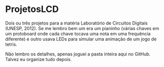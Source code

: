 # ProjetosLCD
Dois ou três projetos para a matéria Laboratório de Circuitos Digitais (UNESP, 2012).
Se me lembro bem um era um pianinho (várias chaves em um protoboard onde cada chave tocava uma nota em uma frequência diferente) e outro usava LEDs para simular uma animação de um jogo de tetris.

Não lembro os detalhes, apenas joguei a pasta inteira aqui no GitHub. Talvez eu organize tudo depois.

